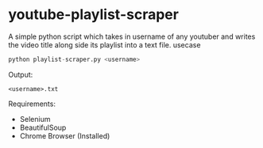 # youtube-playlist-scraper
A simple python script which takes in username of any youtuber and writes the video title along side its playlist into a text file.
usecase
```python
python playlist-scraper.py <username>
```
Output:
```
<username>.txt
```

Requirements:
+ Selenium
+ BeautifulSoup
+ Chrome Browser (Installed)
